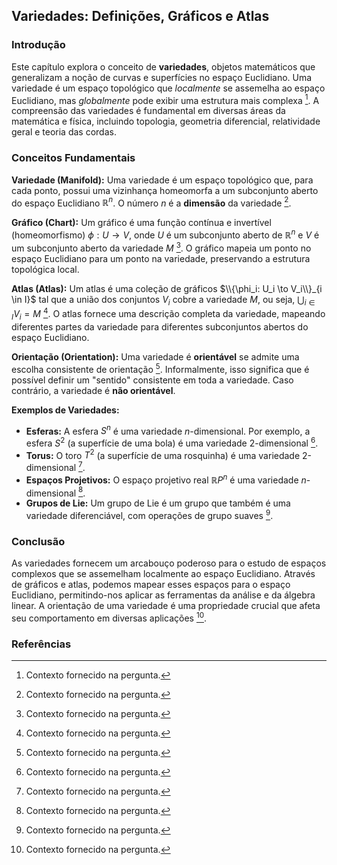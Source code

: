## Variedades: Definições, Gráficos e Atlas

### Introdução
Este capítulo explora o conceito de **variedades**, objetos matemáticos que generalizam a noção de curvas e superfícies no espaço Euclidiano. Uma variedade é um espaço topológico que *localmente* se assemelha ao espaço Euclidiano, mas *globalmente* pode exibir uma estrutura mais complexa [^1]. A compreensão das variedades é fundamental em diversas áreas da matemática e física, incluindo topologia, geometria diferencial, relatividade geral e teoria das cordas.

### Conceitos Fundamentais

**Variedade (Manifold):** Uma variedade é um espaço topológico que, para cada ponto, possui uma vizinhança homeomorfa a um subconjunto aberto do espaço Euclidiano $\mathbb{R}^n$. O número $n$ é a **dimensão** da variedade [^1].

**Gráfico (Chart):** Um gráfico é uma função contínua e invertível (homeomorfismo) $\phi: U \to V$, onde $U$ é um subconjunto aberto de $\mathbb{R}^n$ e $V$ é um subconjunto aberto da variedade $M$ [^1]. O gráfico mapeia um ponto no espaço Euclidiano para um ponto na variedade, preservando a estrutura topológica local.

**Atlas (Atlas):** Um atlas é uma coleção de gráficos $\\{\phi_i: U_i \to V_i\\}_{i \in I}$ tal que a união dos conjuntos $V_i$ cobre a variedade $M$, ou seja, $\bigcup_{i \in I} V_i = M$ [^1]. O atlas fornece uma descrição completa da variedade, mapeando diferentes partes da variedade para diferentes subconjuntos abertos do espaço Euclidiano.

**Orientação (Orientation):** Uma variedade é **orientável** se admite uma escolha consistente de orientação [^1]. Informalmente, isso significa que é possível definir um "sentido" consistente em toda a variedade. Caso contrário, a variedade é **não orientável**.

**Exemplos de Variedades:**

*   **Esferas:** A esfera $S^n$ é uma variedade $n$-dimensional. Por exemplo, a esfera $S^2$ (a superfície de uma bola) é uma variedade 2-dimensional [^1].
*   **Torus:** O toro $T^2$ (a superfície de uma rosquinha) é uma variedade 2-dimensional [^1].
*   **Espaços Projetivos:** O espaço projetivo real $\mathbb{R}P^n$ é uma variedade $n$-dimensional [^1].
*   **Grupos de Lie:** Um grupo de Lie é um grupo que também é uma variedade diferenciável, com operações de grupo suaves [^1].

### Conclusão

As variedades fornecem um arcabouço poderoso para o estudo de espaços complexos que se assemelham localmente ao espaço Euclidiano. Através de gráficos e atlas, podemos mapear esses espaços para o espaço Euclidiano, permitindo-nos aplicar as ferramentas da análise e da álgebra linear. A orientação de uma variedade é uma propriedade crucial que afeta seu comportamento em diversas aplicações [^1].

### Referências
[^1]: Contexto fornecido na pergunta.
<!-- END -->